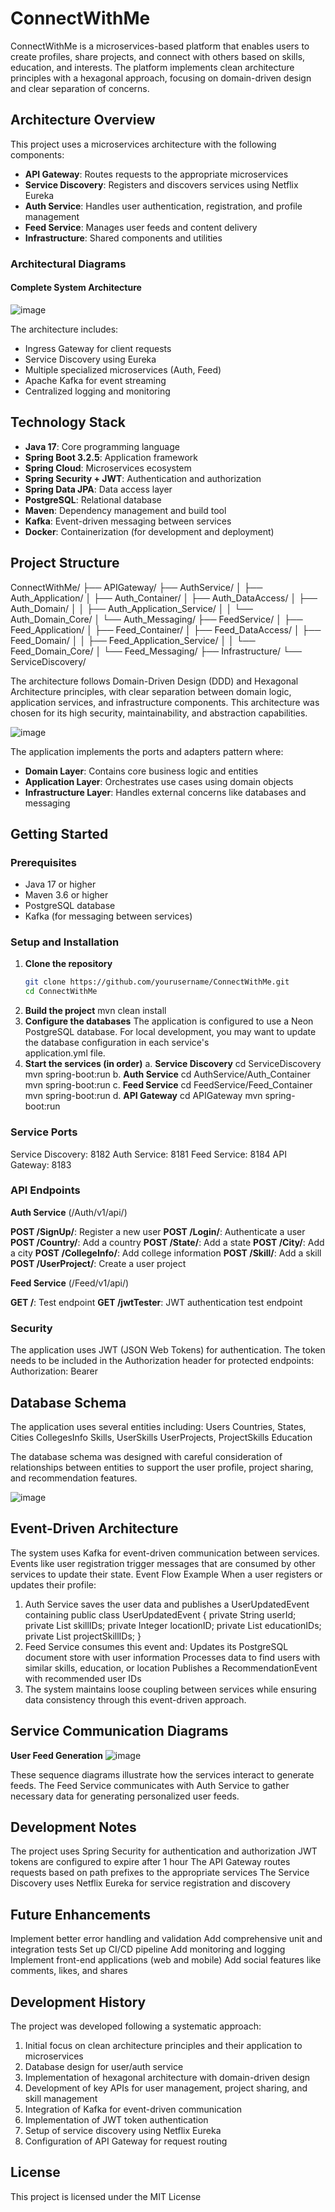 # ConnectWithMe

ConnectWithMe is a microservices-based platform that enables users to create profiles, share projects, and connect with others based on skills, education, and interests. The platform implements clean architecture principles with a hexagonal approach, focusing on domain-driven design and clear separation of concerns.

## Architecture Overview

This project uses a microservices architecture with the following components:

- **API Gateway**: Routes requests to the appropriate microservices
- **Service Discovery**: Registers and discovers services using Netflix Eureka
- **Auth Service**: Handles user authentication, registration, and profile management
- **Feed Service**: Manages user feeds and content delivery
- **Infrastructure**: Shared components and utilities

### Architectural Diagrams

#### Complete System Architecture

![image](https://github.com/user-attachments/assets/6939555a-d00c-4d00-9493-437690cd9a53)

The architecture includes:
- Ingress Gateway for client requests
- Service Discovery using Eureka
- Multiple specialized microservices (Auth, Feed)
- Apache Kafka for event streaming
- Centralized logging and monitoring

## Technology Stack

- **Java 17**: Core programming language
- **Spring Boot 3.2.5**: Application framework
- **Spring Cloud**: Microservices ecosystem
- **Spring Security + JWT**: Authentication and authorization
- **Spring Data JPA**: Data access layer
- **PostgreSQL**: Relational database
- **Maven**: Dependency management and build tool
- **Kafka**: Event-driven messaging between services
- **Docker**: Containerization (for development and deployment)

## Project Structure
ConnectWithMe/
├── APIGateway/
├── AuthService/
│   ├── Auth_Application/
│   ├── Auth_Container/
│   ├── Auth_DataAccess/
│   ├── Auth_Domain/
│   │   ├── Auth_Application_Service/
│   │   └── Auth_Domain_Core/
│   └── Auth_Messaging/
├── FeedService/
│   ├── Feed_Application/
│   ├── Feed_Container/
│   ├── Feed_DataAccess/
│   ├── Feed_Domain/
│   │   ├── Feed_Application_Service/
│   │   └── Feed_Domain_Core/
│   └── Feed_Messaging/
├── Infrastructure/
└── ServiceDiscovery/

The architecture follows Domain-Driven Design (DDD) and Hexagonal Architecture principles, with clear separation between domain logic, application services, and infrastructure components. This architecture was chosen for its high security, maintainability, and abstraction capabilities.

![image](https://github.com/user-attachments/assets/09f5040f-5142-408d-af36-182b8ae7c9ec)

The application implements the ports and adapters pattern where:
- **Domain Layer**: Contains core business logic and entities
- **Application Layer**: Orchestrates use cases using domain objects
- **Infrastructure Layer**: Handles external concerns like databases and messaging

## Getting Started

### Prerequisites

- Java 17 or higher
- Maven 3.6 or higher
- PostgreSQL database
- Kafka (for messaging between services)

### Setup and Installation

1. **Clone the repository**
   ```bash
   git clone https://github.com/yourusername/ConnectWithMe.git
   cd ConnectWithMe
2. **Build the project**
   mvn clean install
3. **Configure the databases**
   The application is configured to use a Neon PostgreSQL database. For local development, you may want to update the database configuration in each service's   
   application.yml file.
4. **Start the services (in order)**
    a. **Service Discovery**
        cd ServiceDiscovery
        mvn spring-boot:run
    b. **Auth Service**
        cd AuthService/Auth_Container
        mvn spring-boot:run
    c. **Feed Service**
        cd FeedService/Feed_Container
        mvn spring-boot:run
    d. **API Gateway**
        cd APIGateway
        mvn spring-boot:run

### Service Ports

Service Discovery: 8182
Auth Service: 8181
Feed Service: 8184
API Gateway: 8183

### API Endpoints
**Auth Service** (/Auth/v1/api/)

**POST /SignUp/**: Register a new user
**POST /Login/**: Authenticate a user
**POST /Country/**: Add a country
**POST /State/**: Add a state
**POST /City/**: Add a city
**POST /CollegeInfo/**: Add college information
**POST /Skill/**: Add a skill
**POST /UserProject/**: Create a user project

**Feed Service** (/Feed/v1/api/)

**GET /**: Test endpoint
**GET /jwtTester**: JWT authentication test endpoint

### Security
The application uses JWT (JSON Web Tokens) for authentication. The token needs to be included in the Authorization header for protected endpoints: Authorization: Bearer <your-jwt-token>

## Database Schema
The application uses several entities including:
Users
Countries, States, Cities
CollegesInfo
Skills, UserSkills
UserProjects, ProjectSkills
Education

The database schema was designed with careful consideration of relationships between entities to support the user profile, project sharing, and recommendation features.

![image](https://github.com/user-attachments/assets/2dd4c338-86bd-4741-95b9-dfc66a17b7e2)

## Event-Driven Architecture
The system uses Kafka for event-driven communication between services. Events like user registration trigger messages that are consumed by other services to update their state.
Event Flow Example
When a user registers or updates their profile:
1. Auth Service saves the user data and publishes a UserUpdatedEvent containing
    public class UserUpdatedEvent {
        private String userId;
        private List<Integer> skillIDs;
        private Integer locationID;
        private List<Integer> educationIDs;
        private List<Integer> projectSkillIDs;
    }
2. Feed Service consumes this event and:
    Updates its PostgreSQL document store with user information
    Processes data to find users with similar skills, education, or location
    Publishes a RecommendationEvent with recommended user IDs
3. The system maintains loose coupling between services while ensuring data consistency through this event-driven approach.

## Service Communication Diagrams
**User Feed Generation**
![image](https://github.com/user-attachments/assets/14d60d80-55f7-4945-911c-96b360380b49)

These sequence diagrams illustrate how the services interact to generate feeds. The Feed Service communicates with Auth Service to gather necessary data for generating personalized user feeds.

## Development Notes
The project uses Spring Security for authentication and authorization
JWT tokens are configured to expire after 1 hour
The API Gateway routes requests based on path prefixes to the appropriate services
The Service Discovery uses Netflix Eureka for service registration and discovery

## Future Enhancements
Implement better error handling and validation
Add comprehensive unit and integration tests
Set up CI/CD pipeline
Add monitoring and logging
Implement front-end applications (web and mobile)
Add social features like comments, likes, and shares

## Development History
The project was developed following a systematic approach:
1. Initial focus on clean architecture principles and their application to microservices
2. Database design for user/auth service
3. Implementation of hexagonal architecture with domain-driven design
4. Development of key APIs for user management, project sharing, and skill management
5. Integration of Kafka for event-driven communication
6. Implementation of JWT token authentication
7. Setup of service discovery using Netflix Eureka
8. Configuration of API Gateway for request routing

## License
This project is licensed under the MIT License
